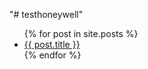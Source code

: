 "# testhoneywell" 

<ul>
  {% for post in site.posts %}
    <li>
      <a href="testhoneywell/{{ post.url }}">{{ post.title }}</a>
    </li>
  {% endfor %}
</ul>